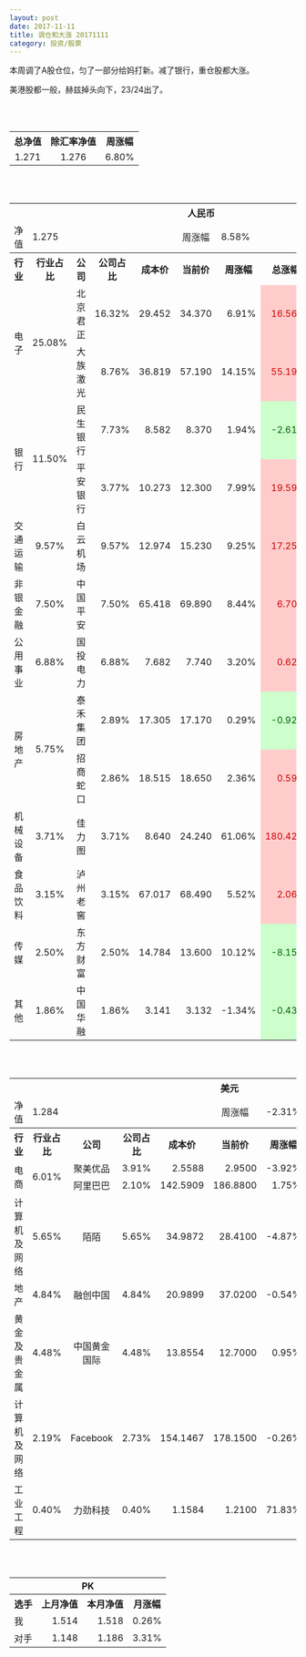 ```yaml
---
layout: post
date: 2017-11-11
title: 调仓和大涨 20171111
category: 投资/股票
---
```


本周调了A股仓位，匀了一部分给妈打新。减了银行，重仓股都大涨。

美港股都一般，赫兹掉头向下，23/24出了。

<br/>
<br/>

<table cellspacing="0" border="0">
	<tr>
		<th height="21" align="center"><font face="Noto Sans CJK SC Regular">总净值</font></th>
		<th align="center"><font face="Noto Sans CJK SC Regular">除汇率净值</font></th>
		<th align="center"><font face="Noto Sans CJK SC Regular">周涨幅</font></th>
	</tr>
	<tr>
		<td height="17" align="center" sdval="1.271" sdnum="1033;0;0.000">1.271</td>
		<td align="center" sdval="1.276" sdnum="1033;0;0.000">1.276</td>
		<td align="center" sdval="0.068" sdnum="1033;0;0.00%">6.80%</td>
	</tr>
</table>
<br />
<br />
<table>
	<tr>
		<th colspan="10"  height="21" align="center" valign="middle"><font face="Noto Sans CJK SC Regular">人民币</font></th>
		</tr>
	<tr>
		<td height="17" align="center"><font face="Noto Sans CJK SC Regular">净值</font></td>
		<td colspan="4"  align="left" valign="middle" sdval="1.275" sdnum="1033;">1.275</td>
		<td align="center"><font face="Noto Sans CJK SC Regular">周涨幅</font></td>
		<td colspan="4"  align="left" valign="middle" sdval="0.0858" sdnum="1033;0;0.00%">8.58%</td>
		</tr>
	<tr>
		<th height="21" align="center" valign="middle"><font face="Noto Sans CJK SC Regular">行业</font></th>
		<th align="center" valign="middle"><font face="Noto Sans CJK SC Regular">行业占比</font></th>
		<th align="center"><font face="Noto Sans CJK SC Regular">公司</font></th>
		<th align="center"><font face="Noto Sans CJK SC Regular">公司占比</font></th>
		<th align="center"><font face="Noto Sans CJK SC Regular">成本价</font></th>
		<th align="center"><font face="Noto Sans CJK SC Regular">当前价</font></th>
		<th align="center"><font face="Noto Sans CJK SC Regular">周涨幅</font></th>
		<th align="center"><font face="Noto Sans CJK SC Regular">总涨幅</font></th>
		<th align="left"><font face="Noto Sans CJK SC Regular">下一阶梯</font></th>
		<th align="left"><font face="Noto Sans CJK SC Regular">止损价</font></th>
	</tr>
	<tr>
		<td rowspan="2"  height="34" align="center" valign="middle"><font face="Noto Sans CJK SC Regular">电子</font></td>
		<td rowspan="2"  align="center" valign="middle" sdval="0.2508" sdnum="1033;0;0.00%">25.08%</td>
		<td align="left"><font face="Noto Sans CJK SC Regular">北京君正</font></td>
		<td align="right" sdval="0.1632" sdnum="1033;0;0.00%">16.32%</td>
		<td align="right" sdval="29.452" sdnum="1033;0;0.000">29.452</td>
		<td align="right" sdval="34.37" sdnum="1033;0;0.000">34.370</td>
		<td align="right" sdval="0.0691" sdnum="1033;0;0.00%">6.91%</td>
		<td align="right" bgcolor="#FFCCCC" sdval="0.165583566481054" sdnum="1033;0;0.00%"><font color="#CC0000">16.56%</font></td>
		<td align="right" sdval="36.815" sdnum="1033;0;0.000">36.815</td>
		<td align="right" sdval="0" sdnum="1033;0;0.000">0.000</td>
	</tr>
	<tr>
		<td align="left"><font face="Noto Sans CJK SC Regular">大族激光</font></td>
		<td align="right" sdval="0.0876" sdnum="1033;0;0.00%">8.76%</td>
		<td align="right" sdval="36.819" sdnum="1033;0;0.000">36.819</td>
		<td align="right" sdval="57.19" sdnum="1033;0;0.000">57.190</td>
		<td align="right" sdval="0.1415" sdnum="1033;0;0.00%">14.15%</td>
		<td align="right" bgcolor="#FFCCCC" sdval="0.551874124772536" sdnum="1033;0;0.00%"><font color="#CC0000">55.19%</font></td>
		<td align="right" bgcolor="#CCFFCC" sdval="57.5296875" sdnum="1033;0;0.000"><font color="#006600">57.530</font></td>
		<td align="right" bgcolor="#FFCCCC" sdval="42.34185" sdnum="1033;0;0.000"><font color="#CC0000">42.342</font></td>
	</tr>
	<tr>
		<td rowspan="2"  height="34" align="center" valign="middle"><font face="Noto Sans CJK SC Regular">银行</font></td>
		<td rowspan="2"  align="center" valign="middle" sdval="0.115" sdnum="1033;0;0.00%">11.50%</td>
		<td align="left"><font face="Noto Sans CJK SC Regular">民生银行</font></td>
		<td align="right" sdval="0.0773" sdnum="1033;0;0.00%">7.73%</td>
		<td align="right" sdval="8.582" sdnum="1033;0;0.000">8.582</td>
		<td align="right" sdval="8.37" sdnum="1033;0;0.000">8.370</td>
		<td align="right" sdval="0.0194" sdnum="1033;0;0.00%">1.94%</td>
		<td align="right" bgcolor="#CCFFCC" sdval="-0.0261028664646938" sdnum="1033;0;0.00%"><font color="#006600">-2.61%</font></td>
		<td align="right" sdval="10.7275" sdnum="1033;0;0.000">10.728</td>
		<td align="right" sdval="0" sdnum="1033;0;0.000">0.000</td>
	</tr>
	<tr>
		<td align="left"><font face="Noto Sans CJK SC Regular">平安银行</font></td>
		<td align="right" sdval="0.0377" sdnum="1033;0;0.00%">3.77%</td>
		<td align="right" sdval="10.273" sdnum="1033;0;0.000">10.273</td>
		<td align="right" sdval="12.3" sdnum="1033;0;0.000">12.300</td>
		<td align="right" sdval="0.0799" sdnum="1033;0;0.00%">7.99%</td>
		<td align="right" bgcolor="#FFCCCC" sdval="0.195913345663389" sdnum="1033;0;0.00%"><font color="#CC0000">19.59%</font></td>
		<td align="right" sdval="12.84125" sdnum="1033;0;0.000">12.841</td>
		<td align="right" sdval="0" sdnum="1033;0;0.000">0.000</td>
	</tr>
	<tr>
		<td height="17" align="center" valign="middle"><font face="Noto Sans CJK SC Regular"> 交通运输</font></td>
		<td align="center" valign="middle" sdval="0.0957" sdnum="1033;0;0.00%">9.57%</td>
		<td align="left"><font face="Noto Sans CJK SC Regular">白云机场</font></td>
		<td align="right" sdval="0.0957" sdnum="1033;0;0.00%">9.57%</td>
		<td align="right" sdval="12.974" sdnum="1033;0;0.000">12.974</td>
		<td align="right" sdval="15.23" sdnum="1033;0;0.000">15.230</td>
		<td align="right" sdval="0.0925" sdnum="1033;0;0.00%">9.25%</td>
		<td align="right" bgcolor="#FFCCCC" sdval="0.172486234006474" sdnum="1033;0;0.00%"><font color="#CC0000">17.25%</font></td>
		<td align="right" sdval="16.2175" sdnum="1033;0;0.000">16.218</td>
		<td align="right" sdval="0" sdnum="1033;0;0.000">0.000</td>
	</tr>
	<tr>
		<td height="17" align="center" valign="middle"><font face="Noto Sans CJK SC Regular">非银金融</font></td>
		<td align="center" valign="middle" sdval="0.075" sdnum="1033;0;0.00%">7.50%</td>
		<td align="left"><font face="Noto Sans CJK SC Regular">中国平安</font></td>
		<td align="right" sdval="0.075" sdnum="1033;0;0.00%">7.50%</td>
		<td align="right" sdval="65.418" sdnum="1033;0;0.000">65.418</td>
		<td align="right" sdval="69.89" sdnum="1033;0;0.000">69.890</td>
		<td align="right" sdval="0.0844" sdnum="1033;0;0.00%">8.44%</td>
		<td align="right" bgcolor="#FFCCCC" sdval="0.0669603901066984" sdnum="1033;0;0.00%"><font color="#CC0000">6.70%</font></td>
		<td align="right" sdval="81.7725" sdnum="1033;0;0.000">81.773</td>
		<td align="right" sdval="0" sdnum="1033;0;0.000">0.000</td>
	</tr>
	<tr>
		<td height="17" align="center"><font face="Noto Sans CJK SC Regular">公用事业</font></td>
		<td align="center" valign="middle" sdval="0.0688" sdnum="1033;0;0.00%">6.88%</td>
		<td align="left"><font face="Noto Sans CJK SC Regular">国投电力</font></td>
		<td align="right" sdval="0.0688" sdnum="1033;0;0.00%">6.88%</td>
		<td align="right" sdval="7.682" sdnum="1033;0;0.000">7.682</td>
		<td align="right" sdval="7.74" sdnum="1033;0;0.000">7.740</td>
		<td align="right" sdval="0.032" sdnum="1033;0;0.00%">3.20%</td>
		<td align="right" bgcolor="#FFCCCC" sdval="0.00615011715699021" sdnum="1033;0;0.00%"><font color="#CC0000">0.62%</font></td>
		<td align="right" sdval="9.6025" sdnum="1033;0;0.000">9.603</td>
		<td align="right" sdval="0" sdnum="1033;0;0.000">0.000</td>
	</tr>
	<tr>
		<td rowspan="2"  height="34" align="center" valign="middle"><font face="Noto Sans CJK SC Regular">房地产</font></td>
		<td rowspan="2"  align="center" valign="middle" sdval="0.0575" sdnum="1033;0;0.00%">5.75%</td>
		<td align="left"><font face="Noto Sans CJK SC Regular">泰禾集团</font></td>
		<td align="right" sdval="0.0289" sdnum="1033;0;0.00%">2.89%</td>
		<td align="right" sdval="17.305" sdnum="1033;0;0.000">17.305</td>
		<td align="right" sdval="17.17" sdnum="1033;0;0.000">17.170</td>
		<td align="right" sdval="0.0029" sdnum="1033;0;0.00%">0.29%</td>
		<td align="right" bgcolor="#CCFFCC" sdval="-0.00920121352210335" sdnum="1033;0;0.00%"><font color="#006600">-0.92%</font></td>
		<td align="right" sdval="21.63125" sdnum="1033;0;0.000">21.631</td>
		<td align="right" sdval="0" sdnum="1033;0;0.000">0.000</td>
	</tr>
	<tr>
		<td align="left"><font face="Noto Sans CJK SC Regular">招商蛇口</font></td>
		<td align="right" sdval="0.0286" sdnum="1033;0;0.00%">2.86%</td>
		<td align="right" sdval="18.515" sdnum="1033;0;0.000">18.515</td>
		<td align="right" sdval="18.65" sdnum="1033;0;0.000">18.650</td>
		<td align="right" sdval="0.0236" sdnum="1033;0;0.00%">2.36%</td>
		<td align="right" bgcolor="#FFCCCC" sdval="0.00589138536321876" sdnum="1033;0;0.00%"><font color="#CC0000">0.59%</font></td>
		<td align="right" sdval="23.14375" sdnum="1033;0;0.000">23.144</td>
		<td align="right" sdval="0" sdnum="1033;0;0.000">0.000</td>
	</tr>
	<tr>
		<td height="17" align="center"><font face="Noto Sans CJK SC Regular">机械设备</font></td>
		<td align="center" valign="middle" sdval="0.0371" sdnum="1033;0;0.00%">3.71%</td>
		<td align="left"><font face="Noto Sans CJK SC Regular">佳力图</font></td>
		<td align="right" sdval="0.0371" sdnum="1033;0;0.00%">3.71%</td>
		<td align="right" sdval="8.64" sdnum="1033;0;0.000">8.640</td>
		<td align="right" sdval="24.24" sdnum="1033;0;0.000">24.240</td>
		<td align="right" sdval="0.6106" sdnum="1033;0;0.00%">61.06%</td>
		<td align="right" bgcolor="#FFCCCC" sdval="1.80415555555556" sdnum="1033;0;0.00%"><font color="#CC0000">180.42%</font></td>
		<td align="right" bgcolor="#CCFFCC" sdval="26.3671875" sdnum="1033;0;0.000"><font color="#006600">26.367</font></td>
		<td align="right" bgcolor="#FFCCCC" sdval="19.40625" sdnum="1033;0;0.000"><font color="#CC0000">19.406</font></td>
	</tr>
	<tr>
		<td height="17" align="center"><font face="Noto Sans CJK SC Regular">食品饮料</font></td>
		<td align="center" valign="middle" sdval="0.0315" sdnum="1033;0;0.00%">3.15%</td>
		<td align="left"><font face="Noto Sans CJK SC Regular">泸州老窖</font></td>
		<td align="right" sdval="0.0315" sdnum="1033;0;0.00%">3.15%</td>
		<td align="right" sdval="67.017" sdnum="1033;0;0.000">67.017</td>
		<td align="right" sdval="68.49" sdnum="1033;0;0.000">68.490</td>
		<td align="right" sdval="0.0552" sdnum="1033;0;0.00%">5.52%</td>
		<td align="right" bgcolor="#FFCCCC" sdval="0.0205794977393794" sdnum="1033;0;0.00%"><font color="#CC0000">2.06%</font></td>
		<td align="right" sdval="83.77125" sdnum="1033;0;0.000">83.771</td>
		<td align="right" sdval="0" sdnum="1033;0;0.000">0.000</td>
	</tr>
	<tr>
		<td height="17" align="center"><font face="Noto Sans CJK SC Regular">传媒</font></td>
		<td align="center" valign="middle" sdval="0.025" sdnum="1033;0;0.00%">2.50%</td>
		<td align="left"><font face="Noto Sans CJK SC Regular">东方财富</font></td>
		<td align="right" sdval="0.025" sdnum="1033;0;0.00%">2.50%</td>
		<td align="right" sdval="14.784" sdnum="1033;0;0.000">14.784</td>
		<td align="right" sdval="13.6" sdnum="1033;0;0.000">13.600</td>
		<td align="right" sdval="0.1012" sdnum="1033;0;0.00%">10.12%</td>
		<td align="right" bgcolor="#CCFFCC" sdval="-0.0814865800865803" sdnum="1033;0;0.00%"><font color="#006600">-8.15%</font></td>
		<td align="right" sdval="18.48" sdnum="1033;0;0.000">18.480</td>
		<td align="right" sdval="0" sdnum="1033;0;0.000">0.000</td>
	</tr>
	<tr>
		<td height="17" align="center"><font face="Noto Sans CJK SC Regular">其他</font></td>
		<td align="center" valign="middle" sdval="0.0186" sdnum="1033;0;0.00%">1.86%</td>
		<td align="left"><font face="Noto Sans CJK SC Regular">中国华融</font></td>
		<td align="right" sdval="0.0186" sdnum="1033;0;0.00%">1.86%</td>
		<td align="right" sdval="3.141" sdnum="1033;0;0.000">3.141</td>
		<td align="right" sdval="3.132" sdnum="1033;0;0.000">3.132</td>
		<td align="right" sdval="-0.0134" sdnum="1033;0;0.00%">-1.34%</td>
		<td align="right" bgcolor="#CCFFCC" sdval="-0.00426532951289405" sdnum="1033;0;0.00%"><font color="#006600">-0.43%</font></td>
		<td align="right" sdval="3.92625" sdnum="1033;0;0.000">3.926</td>
		<td align="right" sdval="0" sdnum="1033;0;0.000">0.000</td>
	</tr>
</table>
<br />
<br />
<table>
	<tr>
		<th colspan="10"  height="21" align="center" valign="middle"><font face="Noto Sans CJK SC Regular">美元</font></th>
		</tr>
	<tr>
		<td height="17" align="center"><font face="Noto Sans CJK SC Regular">净值</font></td>
		<td colspan="4"  align="left" valign="middle" sdval="1.284" sdnum="1033;">1.284</td>
		<td align="center"><font face="Noto Sans CJK SC Regular">周涨幅</font></td>
		<td colspan="4"  align="left" valign="middle" sdval="-0.0231" sdnum="1033;0;0.00%">-2.31%</td>
		</tr>
	<tr>
		<th height="21" align="center" valign="middle"><font face="Noto Sans CJK SC Regular">行业</font></th>
		<th align="center" valign="middle"><font face="Noto Sans CJK SC Regular">行业占比</font></th>
		<th align="center"><font face="Noto Sans CJK SC Regular">公司</font></th>
		<th align="center"><font face="Noto Sans CJK SC Regular">公司占比</font></th>
		<th align="center"><font face="Noto Sans CJK SC Regular">成本价</font></th>
		<th align="center"><font face="Noto Sans CJK SC Regular">当前价</font></th>
		<th align="center"><font face="Noto Sans CJK SC Regular">周涨幅</font></th>
		<th align="center"><font face="Noto Sans CJK SC Regular">总涨幅</font></th>
		<th align="left"><font face="Noto Sans CJK SC Regular">下一阶梯</font></th>
		<th align="left"><font face="Noto Sans CJK SC Regular">止损价</font></th>
	</tr>
	<tr>
		<td rowspan="2"  height="34" align="center" valign="middle"><font face="Noto Sans CJK SC Regular">电商</font></td>
		<td rowspan="2"  align="center" valign="middle" sdval="0.0601" sdnum="1033;0;0.00%">6.01%</td>
		<td align="center" sdnum="1033;0;0.00%"><font face="Noto Sans CJK SC Regular">聚美优品</font></td>
		<td align="right" sdval="0.0391" sdnum="1033;0;0.00%">3.91%</td>
		<td align="right" sdval="2.5588" sdnum="1033;0;0.0000">2.5588</td>
		<td align="right" sdval="2.95" sdnum="1033;0;0.0000">2.9500</td>
		<td align="right" sdval="-0.0392" sdnum="1033;0;0.00%">-3.92%</td>
		<td align="right" bgcolor="#FFCCCC" sdval="0.151484164452087" sdnum="1033;0;0.00%"><font color="#CC0000">15.15%</font></td>
		<td align="right" sdval="3.1985" sdnum="1033;0;0.000">3.199</td>
		<td align="right" sdval="0" sdnum="1033;0;0.000">0.000</td>
	</tr>
	<tr>
		<td align="center" sdnum="1033;0;0.00%"><font face="Noto Sans CJK SC Regular">阿里巴巴</font></td>
		<td align="right" sdval="0.021" sdnum="1033;0;0.00%">2.10%</td>
		<td align="right" sdval="142.5909" sdnum="1033;0;0.0000">142.5909</td>
		<td align="right" sdval="186.88" sdnum="1033;0;0.0000">186.8800</td>
		<td align="right" sdval="0.0175" sdnum="1033;0;0.00%">1.75%</td>
		<td align="right" bgcolor="#FFCCCC" sdval="0.309202570009727" sdnum="1033;0;0.00%"><font color="#CC0000">30.92%</font></td>
		<td align="right" bgcolor="#CCFFCC" sdval="222.79828125" sdnum="1033;0;0.000"><font color="#006600">222.798</font></td>
		<td align="right" bgcolor="#FFCCCC" sdval="163.979535" sdnum="1033;0;0.000"><font color="#CC0000">163.980</font></td>
	</tr>
	<tr>
		<td height="17" align="center"><font face="Noto Sans CJK SC Regular">计算机及网络</font></td>
		<td align="center" sdval="0.0565" sdnum="1033;0;0.00%">5.65%</td>
		<td align="center" sdnum="1033;0;0.00%"><font face="Noto Sans CJK SC Regular">陌陌</font></td>
		<td align="right" sdval="0.0565" sdnum="1033;0;0.00%">5.65%</td>
		<td align="right" sdval="34.9872" sdnum="1033;0;0.0000">34.9872</td>
		<td align="right" sdval="28.41" sdnum="1033;0;0.0000">28.4100</td>
		<td align="right" sdval="-0.0487" sdnum="1033;0;0.00%">-4.87%</td>
		<td align="right" bgcolor="#CCFFCC" sdval="-0.189388750171491" sdnum="1033;0;0.00%"><font color="#006600">-18.94%</font></td>
		<td align="right" sdval="43.734" sdnum="1033;0;0.000">43.734</td>
		<td align="right" sdval="0" sdnum="1033;0;0.000">0.000</td>
	</tr>
	<tr>
		<td height="17" align="center"><font face="Noto Sans CJK SC Regular">地产</font></td>
		<td align="center" sdval="0.0484" sdnum="1033;0;0.00%">4.84%</td>
		<td align="center" sdnum="1033;0;0.00%"><font face="Noto Sans CJK SC Regular">融创中国</font></td>
		<td align="right" sdval="0.0484" sdnum="1033;0;0.00%">4.84%</td>
		<td align="right" sdval="20.9899" sdnum="1033;0;0.0000">20.9899</td>
		<td align="right" sdval="37.02" sdnum="1033;0;0.0000">37.0200</td>
		<td align="right" sdval="-0.0054" sdnum="1033;0;0.00%">-0.54%</td>
		<td align="right" bgcolor="#FFCCCC" sdval="0.762305401169134" sdnum="1033;0;0.00%"><font color="#CC0000">76.23%</font></td>
		<td align="right" bgcolor="#CCFFCC" sdval="40.9958984375" sdnum="1033;0;0.000"><font color="#006600">40.996</font></td>
		<td align="right" bgcolor="#FFCCCC" sdval="30.17298125" sdnum="1033;0;0.000"><font color="#CC0000">30.173</font></td>
	</tr>
	<tr>
		<td height="17" align="center"><font face="Noto Sans CJK SC Regular">黄金及贵金属</font></td>
		<td align="center" sdval="0.0448" sdnum="1033;0;0.00%">4.48%</td>
		<td align="center" sdnum="1033;0;0.00%"><font face="Noto Sans CJK SC Regular">中国黄金国际</font></td>
		<td align="right" sdval="0.0448" sdnum="1033;0;0.00%">4.48%</td>
		<td align="right" sdval="13.8554" sdnum="1033;0;0.0000">13.8554</td>
		<td align="right" sdval="12.7" sdnum="1033;0;0.0000">12.7000</td>
		<td align="right" sdval="0.0095" sdnum="1033;0;0.00%">0.95%</td>
		<td align="right" bgcolor="#CCFFCC" sdval="-0.0847898696537092" sdnum="1033;0;0.00%"><font color="#006600">-8.48%</font></td>
		<td align="right" sdval="17.31925" sdnum="1033;0;0.000">17.319</td>
		<td align="right" sdval="0" sdnum="1033;0;0.000">0.000</td>
	</tr>
	<tr>
		<td height="17" align="center"><font face="Noto Sans CJK SC Regular">计算机及网络</font></td>
		<td align="center" sdval="0.0219" sdnum="1033;0;0.00%">2.19%</td>
		<td align="center" sdnum="1033;0;0.00%">Facebook</td>
		<td align="right" sdval="0.0273" sdnum="1033;0;0.00%">2.73%</td>
		<td align="right" sdval="154.1467" sdnum="1033;0;0.0000">154.1467</td>
		<td align="right" sdval="178.15" sdnum="1033;0;0.0000">178.1500</td>
		<td align="right" sdval="-0.0026" sdnum="1033;0;0.00%">-0.26%</td>
		<td align="right" bgcolor="#FFCCCC" sdval="0.154317248569058" sdnum="1033;0;0.00%"><font color="#CC0000">15.43%</font></td>
		<td align="right" sdval="192.683375" sdnum="1033;0;0.000">192.683</td>
		<td align="right" sdval="0" sdnum="1033;0;0.000">0.000</td>
	</tr>
	<tr>
		<td height="17" align="center"><font face="Noto Sans CJK SC Regular">工业工程</font></td>
		<td align="center" sdval="0.004" sdnum="1033;0;0.00%">0.40%</td>
		<td align="center" sdnum="1033;0;0.00%"><font face="Noto Sans CJK SC Regular">力劲科技</font></td>
		<td align="right" sdval="0.004" sdnum="1033;0;0.00%">0.40%</td>
		<td align="right" sdval="1.1584" sdnum="1033;0;0.0000">1.1584</td>
		<td align="right" sdval="1.21" sdnum="1033;0;0.0000">1.2100</td>
		<td align="right" sdval="0.7183" sdnum="1033;0;0.00%">71.83%</td>
		<td align="right" bgcolor="#FFCCCC" sdval="0.0431441988950274" sdnum="1033;0;0.00%"><font color="#CC0000">4.31%</font></td>
		<td align="right" sdval="1.448" sdnum="1033;0;0.000">1.448</td>
		<td align="right" sdval="0" sdnum="1033;0;0.000">0.000</td>
	</tr>
</table>
<br />
<br />
<table>
	<tr>
		<th colspan="4"  height="17" align="center" valign="middle">PK</th>
	</tr>
	<tr>
		<th height="21" align="center"><font face="Noto Sans CJK SC Regular">选手</font></th>
		<th align="center"><font face="Noto Sans CJK SC Regular">上月净值</font></th>
		<th align="center"><font face="Noto Sans CJK SC Regular">本月净值</font></th>
		<th align="center"><font face="Noto Sans CJK SC Regular">月涨幅</font></th>
	</tr>
	<tr>
		<td height="17" align="left"><font face="Noto Sans CJK SC Regular">我</font></td>
		<td align="right" sdval="1.514" sdnum="1033;">1.514</td>
		<td align="right" sdval="1.518" sdnum="1033;">1.518</td>
		<td align="right" sdval="0.00264200792602387" sdnum="1033;0;0.00%">0.26%</td>
	</tr>
	<tr>
		<td height="17" align="left"><font face="Noto Sans CJK SC Regular">对手</font></td>
		<td align="right" sdval="1.148" sdnum="1033;">1.148</td>
		<td align="right" sdval="1.186" sdnum="1033;">1.186</td>
		<td align="right" sdval="0.0331010452961673" sdnum="1033;0;0.00%">3.31%</td>
	</tr>
</table>
